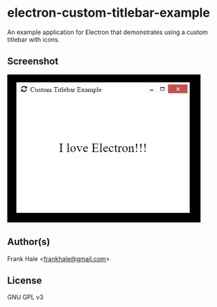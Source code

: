 electron-custom-titlebar-example
==================================

An example application for Electron that demonstrates using a custom titlebar with icons.

## Screenshot

<img src="screenshots/custom-window-titlebar-and-buttons.PNG" alt="screenshot of custom window titlebar" />

## Author(s)

Frank Hale &lt;frankhale@gmail.com&gt;

## License

GNU GPL v3